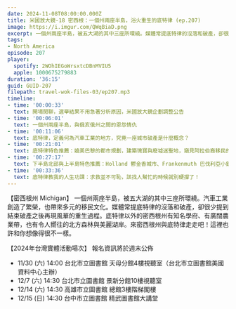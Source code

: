 ```yaml
---
date: 2024-11-08T08:00:00.000Z
title: 米國放大鏡-18 密西根：一個州兩座半島，浴火重生的底特律 (ep.207)
image: https://i.imgur.com/QWqBiaD.png
excerpt: 一個州兩座半島，被五大湖的其中三座所環繞。媒體常提底特律的沒落和破產，卻很少提到結束破產之後再現風華的重生過程。來密西根州與底特律走走吧！這裡也許和你想像得很不一樣。
tags:
- North America
episode: 207
player:
  spotify: 2WOhIEGoWrsxtcDBnMVIU5
  apple: 1000675279883
duration: '36:15'
guid: GUID-207
filepath: travel-wok-files-03/ep207.mp3
timeline:
- time: '00:00:33'
  text: 開場閒聊，選舉結果不用急著分析原因，米國放大鏡企劃調整公告
- time: '00:06:01'
  text: 一個州兩座半島，與俄亥俄州之間的恩怨情仇
- time: '00:11:06'
  text: 底特律，定義何為汽車工業的地方，究竟一座城市破產是什麼概念？
- time: '00:21:01'
  text: 底特律特色推薦：媲美巴黎的都市規劃，建築瑰寶與廢墟迷聖地，窺見阿拉伯裔移民的世界
- time: '00:27:17'
  text: 下半島北部與上半島特色推薦：Holland 鬱金香城市、Frankenmuth 巴伐利亞小鎮、Sleeping Bear Dunes 睡熊沙丘、Mackinac Island 麥基諾島、Pictured Rock 畫岩
- time: '00:33:36'
  text: 底特律教我的人生功課：求救並不可恥，該找人幫忙的時候就別硬撐了！
---
```

【密西根州 Michigan】 一個州兩座半島，被五大湖的其中三座所環繞。汽車工業創造了繁榮，也帶來多元的移民文化。媒體常提底特律的沒落和破產，卻很少提到結束破產之後再現風華的重生過程。底特律以外的密西根州有知名學府、有廣闊農業帶，也有令人嚮往的北方森林與美麗湖岸。來密西根州與底特律走走吧！這裡也許和你想像得很不一樣。

【2024年台灣實體活動場次】 報名資訊將於週末公佈

* 11/30 (六) 14:00 台北市立圖書館 天母分館4樓視聽室（台北市立圖書館美國資料中心主辦）
* 12/7 (六) 14:30 台北市立圖書館 景新分館10樓視聽室
* 12/14 (六) 14:30 高雄市立圖書館 總館3樓階梯閣樓
* 12/15 (日) 14:30 台中市立圖書館 精武圖書館大講堂

